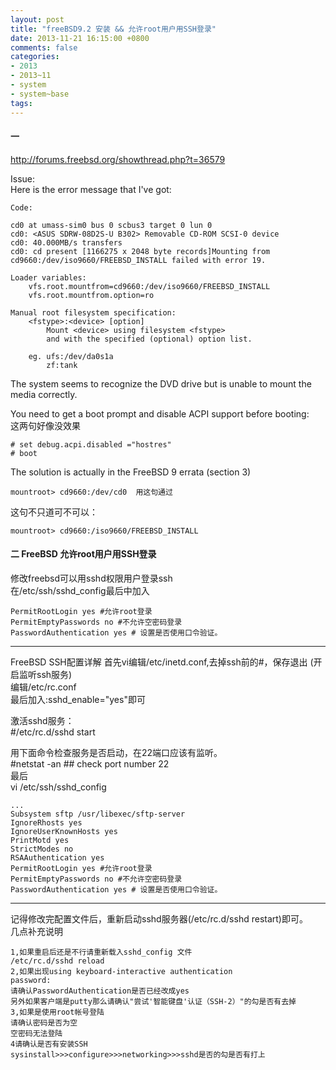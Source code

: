 ```yaml
---
layout: post
title: "freeBSD9.2 安装 && 允许root用户用SSH登录"
date: 2013-11-21 16:15:00 +0800
comments: false
categories:
- 2013
- 2013~11
- system
- system~base
tags:
---
```

#### 一
http://forums.freebsd.org/showthread.php?t=36579  

Issue:  
Here is the error message that I've got:
```
Code:

cd0 at umass-sim0 bus 0 scbus3 target 0 lun 0
cd0: <ASUS SDRW-08D2S-U B302> Removable CD-ROM SCSI-0 device
cd0: 40.000MB/s transfers
cd0: cd present [1166275 x 2048 byte records]Mounting from cd9660:/dev/iso9660/FREEBSD_INSTALL failed with error 19.

Loader variables:
    vfs.root.mountfrom=cd9660:/dev/iso9660/FREEBSD_INSTALL
    vfs.root.mountfrom.option=ro

Manual root filesystem specification:
    <fstype>:<device> [option]
        Mount <device> using filesystem <fstype>
        and with the specified (optional) option list.

    eg. ufs:/dev/da0s1a
        zf:tank

```
The system seems to recognize the DVD drive but is unable to mount the media correctly.

You need to get a boot prompt and disable ACPI support before booting:  
这两句好像没效果  
```
# set debug.acpi.disabled ="hostres"
# boot
```
The solution is actually in the FreeBSD 9 errata (section 3)  
```
mountroot> cd9660:/dev/cd0  用这句通过
```
这句不只道可不可以：
```
mountroot> cd9660:/iso9660/FREEBSD_INSTALL
```

#### 二 FreeBSD 允许root用户用SSH登录
修改freebsd可以用sshd权限用户登录ssh  
在/etc/ssh/sshd_config最后中加入  
```
PermitRootLogin yes #允许root登录
PermitEmptyPasswords no #不允许空密码登录
PasswordAuthentication yes # 设置是否使用口令验证。
```

--------

FreeBSD SSH配置详解
首先vi编辑/etc/inetd.conf,去掉ssh前的#，保存退出 (开启监听ssh服务)  
编辑/etc/rc.conf  
最后加入:sshd_enable="yes"即可

激活sshd服务：  
	#/etc/rc.d/sshd start

用下面命令检查服务是否启动，在22端口应该有监听。  
	#netstat -an ## check port number 22  
最后  
vi /etc/ssh/sshd_config
```
...
Subsystem sftp /usr/libexec/sftp-server
IgnoreRhosts yes
IgnoreUserKnownHosts yes
PrintMotd yes
StrictModes no
RSAAuthentication yes
PermitRootLogin yes #允许root登录
PermitEmptyPasswords no #不允许空密码登录
PasswordAuthentication yes # 设置是否使用口令验证。
```

-----------

记得修改完配置文件后，重新启动sshd服务器(/etc/rc.d/sshd restart)即可。  
几点补充说明  
```
1,如果重启后还是不行请重新载入sshd_config 文件
/etc/rc.d/sshd reload
2,如果出现using keyboard-interactive authentication
password:
请确认PasswordAuthentication是否已经改成yes
另外如果客户端是putty那么请确认"尝试'智能键盘'认证（SSH-2）"的勾是否有去掉
3,如果是使用root帐号登陆
请确认密码是否为空
空密码无法登陆
4请确认是否有安装SSH
sysinstall>>>configure>>>networking>>>sshd是否的勾是否有打上
```
